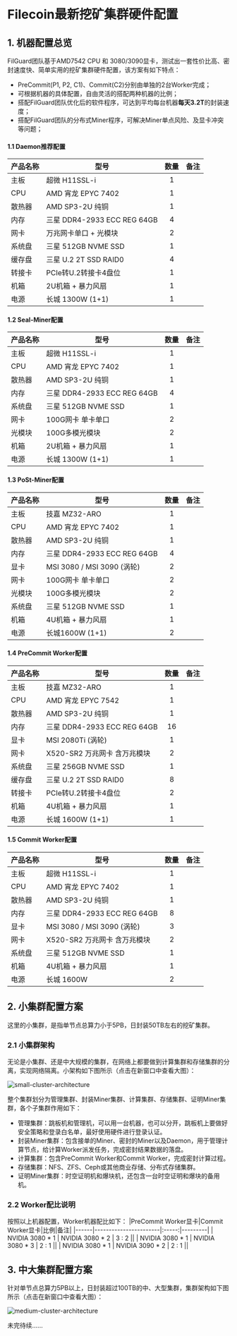 # Filecoin最新挖矿集群硬件配置

## 1. 机器配置总览
FilGuard团队基于AMD7542 CPU 和 3080/3090显卡，测试出一套性价比高、密封速度快、简单实用的挖矿集群硬件配置，该方案有如下特点：
- PreCommit(P1, P2, C1)、Commit(C2)分别由单独的2台Worker完成；
- 可根据机器的具体配置，自由灵活的搭配两种机器的比例；
- 搭配FilGuard团队优化后的软件程序，可达到平均每台机器**每天3.2T**的封装速度；
- 搭配FilGuard团队的分布式Miner程序，可解决Miner单点风险、及显卡冲突等问题；

#### 1.1 Daemon推荐配置
|产品名称|型号|数量|备注|
|------|-----------------------|:-----:|---------|
| 主板 | 超微 H11SSL-i | 1 ||
| CPU | AMD 宵龙 EPYC 7402 | 1 ||
| 散热器 | AMD SP3-2U 纯铜 | 1 ||
| 内存 | 三星 DDR4-2933 ECC REG 64GB| 4 ||
| 网卡 | 万兆网卡单口 + 光模块| 2 ||
| 系统盘 | 三星 512GB NVME SSD | 1 ||
| 缓存盘 | 三星 U.2 2T SSD RAID0 | 4 ||
| 转接卡 | PCIe转U.2转接卡4盘位 |1||
| 机箱 | 2U机箱 + 暴力风扇 | 1 ||
| 电源 | 长城 1300W (1+1) | 1 ||

#### 1.2 Seal-Miner配置
|产品名称|型号|数量|备注|
|------|-----------------------|:-----:|---------|
| 主板 | 超微 H11SSL-i | 1 ||
| CPU | AMD 宵龙 EPYC 7402  | 1 ||
| 散热器 | AMD SP3-2U 纯铜  | 1 ||
| 内存 | 三星 DDR4-2933 ECC REG 64GB | 4 ||
| 系统盘 | 三星 512GB NVME SSD  | 1 ||
| 网卡 | 100G网卡  单卡单口 | 2 ||
| 光模块 | 100G多模光模块 | 2 ||
| 机箱 | 2U机箱 + 暴力风扇  | 1 ||
| 电源 | 长城 1300W (1+1)  | 1 ||

#### 1.3 PoSt-Miner配置
|产品名称|型号|数量|备注|
|------|-----------------------|:-----:|---------|
| 主板 | 技嘉 MZ32-ARO | 1 ||
| CPU | AMD 宵龙 EPYC 7402 | 1 ||
| 散热器 | AMD SP3-2U 纯铜 | 1 ||
| 内存 | 三星 DDR4-2933 ECC REG 64GB | 4 ||
| 显卡| MSI 3080 / MSI 3090 (涡轮)  | 2 ||
| 网卡 | 100G网卡  单卡单口 | 2 ||
| 光模块 | 100G多模光模块 | 2 ||
| 系统盘 | 三星 512GB NVME SSD | 1 ||
| 机箱 | 4U机箱 + 暴力风扇 | 1 ||
| 电源 | 长城1600W (1+1) | 2 ||

#### 1.4 PreCommit Worker配置
|产品名称|型号|数量|备注|
|------|-----------------------|:-----:|---------|
| 主板 | 技嘉 MZ32-ARO  | 1 ||
| CPU | AMD 宵龙 EPYC 7542 | 1 ||
| 散热器 | AMD SP3-2U 纯铜 | 1 ||
| 内存 | 三星 DDR4-2933 ECC REG 64GB | 16 ||
| 显卡| MSI 2080Ti (涡轮) | 1 ||
| 网卡 | X520-SR2 万兆网卡 含万兆模块 | 2 ||
| 系统盘 | 三星 256GB NVME SSD | 1 ||
| 缓存盘 | 三星 U.2 2T SSD RAID0 | 8 ||
| 转接卡 | PCIe转U.2转接卡4盘位 | 2 ||
| 机箱 | 4U机箱 + 暴力风扇 | 1 ||
| 电源 | 长城 1600W (1+1) | 1 ||

#### 1.5 Commit Worker配置
|产品名称|型号|数量|备注|
|------|-----------------------|:-----:|---------|
| 主板 | 超微 H11SSL-i | 1 ||
| CPU | AMD 宵龙 EPYC 7402 | 1 ||
| 散热器 | AMD SP3-2U 纯铜 | 1 ||
| 内存 | 三星 DDR4-2933 ECC REG 64GB | 8 ||
| 显卡 | MSI 3080 / MSI 3090 (涡轮) | 3 ||
| 网卡 | X520-SR2 万兆网卡 含万兆模块 | 2 ||
| 系统盘 | 三星 512GB NVME SSD | 1 ||
| 机箱 | 4U机箱 + 暴力风扇 | 1 ||
| 电源 | 长城 1600W | 2 ||

## 2. 小集群配置方案
这里的小集群，是指单节点总算力小于5PB，日封装50TB左右的挖矿集群。
### 2.1 小集群架构
无论是小集群、还是中大规模的集群，在网络上都要做到计算集群和存储集群的分离，实现网络隔离。小架构如下图所示（点击在新窗口中查看大图）：

![small-cluster-architecture](https://user-images.githubusercontent.com/1715211/110322443-17cc4700-804e-11eb-9714-ae18fa4613cf.png)

整个集群划分为管理集群、封装Miner集群、计算集群、存储集群、证明Miner集群，各个子集群作用如下：
- 管理集群：跳板机和管理机，可以用一台机器，也可以分开，跳板机上要做好安全策略和登录白名单，最好使用硬件进行登录认证。
- 封装Miner集群：包含接单的Miner、密封的Miner以及Daemon，用于管理计算节点，给计算Worker派发任务，完成密封结果数据的落盘。
- 计算集群：包含PreCommit Worker和Commit Worker，完成密封计算过程。
- 存储集群：NFS、ZFS、Ceph或其他商业存储、分布式存储集群。
- 证明Miner集群：时空证明机和爆块机，还包含一台时空证明和爆块的备用机。

### 2.2 Worker配比说明
按照以上机器配置，Worker机器配比如下：
|PreCommit Worker显卡|Commit Worker显卡|比例|备注|
|------|-----------------------|:-----:|---------|
| NVIDIA 3080 * 1 | NVIDIA 3080 * 2 | 3 : 2 ||
| NVIDIA 3080 * 1 | NVIDIA 3080 * 3 | 2 : 1 ||
| NVIDIA 3080 * 1 | NVIDIA 3090 * 2 | 2 : 1 ||

## 3. 中大集群配置方案
针对单节点总算力5PB以上，日封装超过100TB的中、大型集群，集群架构如下图所示（点击在新窗口中查看大图）：

![medium-cluster-architecture](https://user-images.githubusercontent.com/1715211/110322470-23b80900-804e-11eb-86fc-2231f134278a.png)


未完待续......